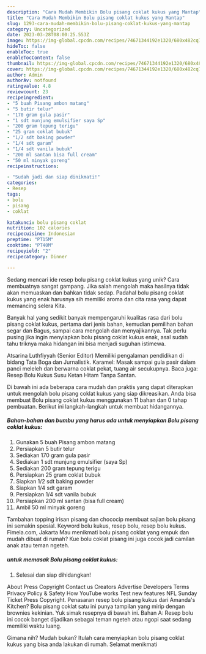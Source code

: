 ```yaml
---
description: "Cara Mudah Membikin Bolu pisang coklat kukus yang Mantap"
title: "Cara Mudah Membikin Bolu pisang coklat kukus yang Mantap"
slug: 1293-cara-mudah-membikin-bolu-pisang-coklat-kukus-yang-mantap
category: Uncategorized
date: 2023-03-28T08:00:25.553Z
image: https://img-global.cpcdn.com/recipes/74671344192e1320/680x482cq70/bolu-pisang-coklat-kukus-foto-resep-utama.jpg
hideToc: false
enableToc: true
enableTocContent: false
thumbnail: https://img-global.cpcdn.com/recipes/74671344192e1320/680x482cq70/bolu-pisang-coklat-kukus-foto-resep-utama.jpg
cover: https://img-global.cpcdn.com/recipes/74671344192e1320/680x482cq70/bolu-pisang-coklat-kukus-foto-resep-utama.jpg
author: Admin
authorAv: notfound
ratingvalue: 4.8
reviewcount: 23
recipeingredient:
- "5 buah Pisang ambon matang"
- "5 butir telur"
- "170 gram gula pasir"
- "1 sdt munjung emulsifier saya Sp"
- "200 gram tepung terigu"
- "25 gram coklat bubuk"
- "1/2 sdt baking powder"
- "1/4 sdt garam"
- "1/4 sdt vanila bubuk"
- "200 ml santan bisa full cream"
- "50 ml minyak goreng"
recipeinstructions:

- "Sudah jadi dan siap dinikmati!"
categories:
- Resep
tags:
- bolu
- pisang
- coklat

katakunci: bolu pisang coklat 
nutrition: 102 calories
recipecuisine: Indonesian
preptime: "PT15M"
cooktime: "PT40M"
recipeyield: "2"
recipecategory: Dinner

---
```





Sedang mencari ide resep bolu pisang coklat kukus yang unik? Cara membuatnya sangat gampang. Jika salah mengolah maka hasilnya tidak akan memuaskan dan bahkan tidak sedap. Padahal bolu pisang coklat kukus yang enak harusnya sih memiliki aroma dan cita rasa yang dapat memancing selera Kita.





Banyak hal yang sedikit banyak mempengaruhi kualitas rasa dari bolu pisang coklat kukus, pertama dari jenis bahan, kemudian pemilihan bahan segar dan Bagus, sampai cara mengolah dan menyajikannya. Tak perlu pusing jika ingin menyiapkan bolu pisang coklat kukus enak,      asal sudah tahu triknya maka hidangan ini bisa menjadi suguhan istimewa.














Atsarina Luthfiyyah (Senior Editor) Memiliki pengalaman pendidikan di bidang Tata Boga dan Jurnalistik. Karamel: Masak sampai gula pasir dalam panci meleleh dan berwarna coklat pekat, tuang air secukupnya. Baca juga: Resep Bolu Kukus Susu Ketan Hitam Tanpa Santan.






Di bawah ini ada beberapa cara mudah dan praktis yang dapat diterapkan untuk mengolah bolu pisang coklat kukus yang siap dikreasikan. Anda bisa membuat Bolu pisang coklat kukus menggunakan 11 bahan dan 0 tahap pembuatan. Berikut ini langkah-langkah untuk membuat hidangannya.

<!--inarticleads1-->

##### Bahan-bahan dan bumbu yang harus ada untuk menyiapkan Bolu pisang coklat kukus:

1. Gunakan 5 buah Pisang ambon matang
1. Persiapkan 5 butir telur
1. Sediakan 170 gram gula pasir
1. Sediakan 1 sdt munjung emulsifier (saya Sp)
1. Sediakan 200 gram tepung terigu
1. Persiapkan 25 gram coklat bubuk
1. Siapkan 1/2 sdt baking powder
1. Siapkan 1/4 sdt garam
1. Persiapkan 1/4 sdt vanila bubuk
1. Persiapkan 200 ml santan (bisa full cream)
1. Ambil 50 ml minyak goreng


Tambahan topping irisan pisang dan chococip membuat sajian bolu pisang ini semakin spesial. Keyword bolu kukus, resep bolu, resep bolu kukus. Fimela.com, Jakarta Mau menikmati bolu pisang coklat yang empuk dan mudah dibuat di rumah? Kue bolu coklat pisang ini juga cocok jadi camilan anak atau teman ngeteh. 

<!--inarticleads2-->

#####  untuk memasak Bolu pisang coklat kukus:


1. Selesai dan siap dihidangkan!

About Press Copyright Contact us Creators Advertise Developers Terms Privacy Policy &amp; Safety How YouTube works Test new features NFL Sunday Ticket Press Copyright. Penasaran resep bolu pisang kukus dari Amanda&#39;s Kitchen? Bolu pisang coklat satu ini punya tampilan yang mirip dengan brownies kekinian. Yuk simak resepnya di bawah ini. Bahan A: Resep bolu ini cocok banget dijadikan sebagai teman ngeteh atau ngopi saat sedang memiliki waktu luang. 

Gimana nih? Mudah bukan? Itulah cara menyiapkan bolu pisang coklat kukus yang bisa anda lakukan di rumah. Selamat menikmati
